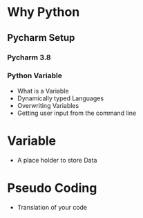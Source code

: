 # Why Python
## Pycharm Setup
### Pycharm 3.8
### Python Variable

- What is a Variable 
- Dynamically typed Languages
- Overwriting Variables
- Getting user input from the command line

# Variable 
- A place holder to store Data

# Pseudo Coding 
- Translation of your code
